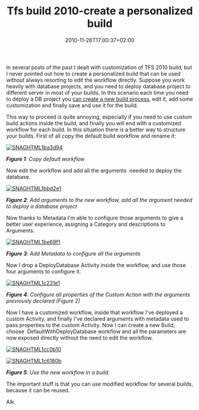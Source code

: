 ﻿---
title: "Tfs build 2010-create a personalized build"
description: ""
date: 2010-11-26T17:00:37+02:00
draft: false
tags: [TFS Build]
categories: [Team Foundation Server]
---
In several posts of the past I dealt with customization of TFS 2010 build, but I never pointed out how to create a personalized build that can be used without always resorting to edit the workflow directly. Suppose you work heavily with database projects, and you need to deploy database project to different server in most of your builds. In this scenario each time you need to deploy a DB project you [can create a new build process](http://www.codewrecks.com/blog/index.php/2010/02/25/writing-a-custom-activity-for-tfs-2010-build-workflow/), edit it, add some customization and finally save and use it for the build.

This way to proceed is quite annoying, especially if you need to use custom build actions inside the build, and finally you will end with a customized workflow for each build. In this situation there is a better way to structure your builds. First of all copy the default build workflow and rename it:

[![SNAGHTML1ba3d94](https://www.codewrecks.com/blog/wp-content/uploads/2010/11/SNAGHTML1ba3d94_thumb.png "SNAGHTML1ba3d94")](https://www.codewrecks.com/blog/wp-content/uploads/2010/11/SNAGHTML1ba3d94.png)

 ***Figure 1***: *Copy default workflow*

Now edit the workflow and add all the arguments  needed to deploy the database.

[![SNAGHTML1bbd2e1](https://www.codewrecks.com/blog/wp-content/uploads/2010/11/SNAGHTML1bbd2e1_thumb.png "SNAGHTML1bbd2e1")](https://www.codewrecks.com/blog/wp-content/uploads/2010/11/SNAGHTML1bbd2e1.png)

 ***Figure 2***: *Add arguments to the new workflow, add all the argument needed to deploy a database project*

Now thanks to Metadata I'm able to configure those arguments to give a better user experience, assigning a Category and descriptions to Arguments.

[![SNAGHTML1be69f1](https://www.codewrecks.com/blog/wp-content/uploads/2010/11/SNAGHTML1be69f1_thumb.png "SNAGHTML1be69f1")](https://www.codewrecks.com/blog/wp-content/uploads/2010/11/SNAGHTML1be69f1.png)

 ***Figure 3***: *Add Metadata to configure all the arguments*

Now I drop a DeployDatabase Activity inside the workflow, and use those four arguments to configure it.

[![SNAGHTML1c231e1](https://www.codewrecks.com/blog/wp-content/uploads/2010/11/SNAGHTML1c231e1_thumb.png "SNAGHTML1c231e1")](https://www.codewrecks.com/blog/wp-content/uploads/2010/11/SNAGHTML1c231e1.png)

 ***Figure 4***: *Configure all properties of the Custom Action with the arguments previously declared (Figure 2)*

Now I have a customized workflow, inside that workflow I've deployed a custom Activity, and finally I've declared arguments with metadata used to pass properties to the custom Activity. Now I can create a new Build, choose  DefaultWithDeployDatabase workflow and all the parameters are now exposed directly without the need to edit the workflow.

[![SNAGHTML1cc0b10](https://www.codewrecks.com/blog/wp-content/uploads/2010/11/SNAGHTML1cc0b10_thumb.png "SNAGHTML1cc0b10")](https://www.codewrecks.com/blog/wp-content/uploads/2010/11/SNAGHTML1cc0b10.png)

[![SNAGHTML1c6180b](https://www.codewrecks.com/blog/wp-content/uploads/2010/11/SNAGHTML1c6180b_thumb.png "SNAGHTML1c6180b")](https://www.codewrecks.com/blog/wp-content/uploads/2010/11/SNAGHTML1c6180b.png)

 ***Figure 5***: *Use the new workflow in a build.*

The important stuff is that you can use modified workflow for several builds, because it can be reused.

Alk.
